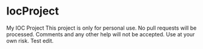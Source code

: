# IocProject
My IOC Project
This project is only for personal use.
No pull requests will be processed.
Comments and any other help will not be accepted.
Use at your own risk.
 Test edit.
